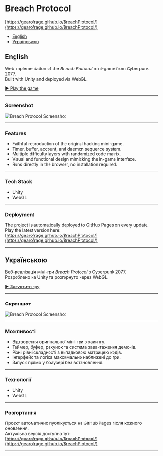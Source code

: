﻿# Breach Protocol

[https://gearofrage.github.io/BreachProtocol/](https://gearofrage.github.io/BreachProtocol/)

- [English](https://github.com/GearOfRage/BreachProtocol#english)
- [Українською](https://github.com/GearOfRage/BreachProtocol#ukranian)

## English

Web implementation of the *Breach Protocol* mini-game from Cyberpunk 2077.  
Built with Unity and deployed via WebGL.

[▶️ Play the game](https://gearofrage.github.io/BreachProtocol/)

---

### Screenshot
![Breach Protocol Screenshot](./613307e0-c00e-4c9b-a21b-29b931a2f0d7.png)

---

### Features
- Faithful reproduction of the original hacking mini-game.
- Timer, buffer, account, and daemon sequence system.
- Multiple difficulty layers with randomized code matrix.
- Visual and functional design mimicking the in-game interface.
- Runs directly in the browser, no installation required.

---

### Tech Stack
- Unity
- WebGL

---

### Deployment
The project is automatically deployed to GitHub Pages on every update.  
Play the latest version here:  
[https://gearofrage.github.io/BreachProtocol/](https://gearofrage.github.io/BreachProtocol/)

---
   
## Українською

Веб-реалізація міні-гри *Breach Protocol* з Cyberpunk 2077.  
Розроблено на Unity та розгорнуто через WebGL.

[▶️ Запустити гру](https://gearofrage.github.io/BreachProtocol/)

---

### Скриншот
![Breach Protocol Screenshot](./613307e0-c00e-4c9b-a21b-29b931a2f0d7.png)

---

### Можливості
- Відтворення оригінальної міні-гри з хакингу.
- Таймер, буфер, рахунок та система завантаження демонів.
- Різні рівні складності з випадковою матрицею кодів.
- Інтерфейс та логіка максимально наближені до гри.
- Запуск прямо у браузері без встановлення.

---

### Технології
- Unity
- WebGL

---

### Розгортання
Проєкт автоматично публікується на GitHub Pages після кожного оновлення.  
Актуальна версія доступна тут:  
[https://gearofrage.github.io/BreachProtocol/](https://gearofrage.github.io/BreachProtocol/)

---